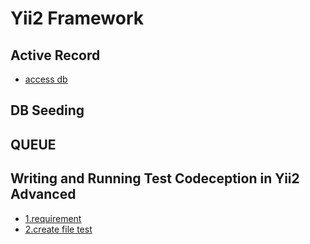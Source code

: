 # Yii2 Framework

## Active Record

- [access db](active-record.md)

## DB Seeding

## QUEUE

## Writing and Running Test Codeception in Yii2 Advanced

- [1.requirement](page/codeception/1.requirement-for-codeception.md)
- [2.create file test](page/codeception/1.requirement-for-codeception.md)
